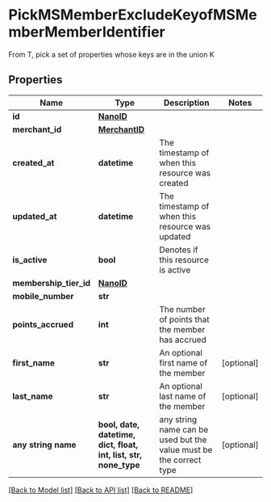 # PickMSMemberExcludeKeyofMSMemberMemberIdentifier

From T, pick a set of properties whose keys are in the union K

## Properties
Name | Type | Description | Notes
------------ | ------------- | ------------- | -------------
**id** | [**NanoID**](NanoID.md) |  | 
**merchant_id** | [**MerchantID**](MerchantID.md) |  | 
**created_at** | **datetime** | The timestamp of when this resource was created | 
**updated_at** | **datetime** | The timestamp of when this resource was updated | 
**is_active** | **bool** | Denotes if this resource is active | 
**membership_tier_id** | [**NanoID**](NanoID.md) |  | 
**mobile_number** | **str** |  | 
**points_accrued** | **int** | The number of points that the member has accrued | 
**first_name** | **str** | An optional first name of the member | [optional] 
**last_name** | **str** | An optional last name of the member | [optional] 
**any string name** | **bool, date, datetime, dict, float, int, list, str, none_type** | any string name can be used but the value must be the correct type | [optional]

[[Back to Model list]](../README.md#documentation-for-models) [[Back to API list]](../README.md#documentation-for-api-endpoints) [[Back to README]](../README.md)


